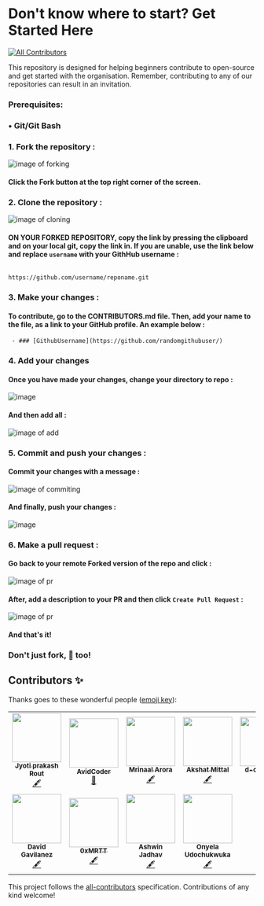 # Don't know where to start? Get Started Here
<!-- ALL-CONTRIBUTORS-BADGE:START - Do not remove or modify this section -->
[![All Contributors](https://img.shields.io/badge/all_contributors-11-orange.svg?style=flat-square)](#contributors-)
<!-- ALL-CONTRIBUTORS-BADGE:END -->
This repository is designed for helping beginners contribute to open-source and get started with the organisation. Remember, contributing to any of our repositories can result in an invitation.

### Prerequisites:
### • Git/Git Bash

### 1. Fork the repository :

![image of forking](https://user-images.githubusercontent.com/70807684/126146920-35e7b080-cf1d-4e85-80da-9f0640e4224f.png)

#### Click the **Fork** button at the top right corner of the screen.

### 2. Clone the repository :

![image of cloning](https://user-images.githubusercontent.com/70807684/126147491-b96956c9-b88f-4b9a-bd2d-4fdc7bacffc7.png)


#### **ON YOUR FORKED REPOSITORY**, copy the link by pressing the clipboard and on your local git, copy the link in. If you are unable, use the link below and replace `username` with your GithHub username :

                                           https://github.com/username/reponame.git

### 3. Make your changes :

#### To contribute, go to the CONTRIBUTORS.md file. Then, add your name to the file, as a link to your GitHub profile. An example below : 

` - ### [GithubUsername](https://github.com/randomgithubuser/)`

### 4. Add your changes 

#### Once you have made your changes, change your directory to repo : 

![image](https://user-images.githubusercontent.com/70807684/128705003-66d04d60-4b68-4a8b-9dde-2075aa871516.png)


#### And then add all :

![image of add](https://user-images.githubusercontent.com/70807684/126148907-976f7f76-6b1d-411c-ae2d-c725f8e448ad.png)

### 5. Commit and push your changes : 

#### Commit your changes with a message :

![image of commiting](https://user-images.githubusercontent.com/70807684/126149237-1ebb9db3-f4b6-40d5-bf41-fa35fb33ba03.png)

#### And finally, push your changes :

![image](https://user-images.githubusercontent.com/70807684/126149311-2d4a589e-e454-4346-b9dd-7a6692115896.png)


### 6. Make a pull request :

#### Go back to your remote Forked version of the repo and click : 

![image of pr](https://user-images.githubusercontent.com/70807684/126149695-9e302772-f52a-46a0-a8d4-e08a3e61d006.png)

#### After, add a description to your PR and then click `Create Pull Request` :

![image of pr](https://user-images.githubusercontent.com/70807684/126149967-1c1f4c7e-432d-41d0-9ef6-0f75281743f4.png)

#### And that's it!

### Don't just fork, 🌟 too!


## Contributors ✨

Thanks goes to these wonderful people ([emoji key](https://allcontributors.org/docs/en/emoji-key)):

<!-- ALL-CONTRIBUTORS-LIST:START - Do not remove or modify this section -->
<!-- prettier-ignore-start -->
<!-- markdownlint-disable -->
<table>
  <tr>
    <td align="center"><a href="https://github.com/Jyoti-prakash-rout"><img src="https://avatars.githubusercontent.com/u/85782825?v=4?s=100" width="100px;" alt=""/><br /><sub><b>Jyoti prakash Rout</b></sub></a><br /><a href="#content-Jyoti-prakash-rout" title="Content">🖋</a></td>
    <td align="center"><a href="https://avidcoder101.github.io"><img src="https://avatars.githubusercontent.com/u/70807684?v=4?s=100" width="100px;" alt=""/><br /><sub><b>AvidCoder</b></sub></a><br /><a href="#projectManagement-AvidCoder101" title="Project Management">📆</a></td>
    <td align="center"><a href="https://aroramrinaal.github.io"><img src="https://avatars.githubusercontent.com/u/90490253?v=4?s=100" width="100px;" alt=""/><br /><sub><b>Mrinaal Arora</b></sub></a><br /><a href="#content-aroramrinaal" title="Content">🖋</a></td>
    <td align="center"><a href="https://akshatmittal61.github.io"><img src="https://avatars.githubusercontent.com/u/84612609?v=4?s=100" width="100px;" alt=""/><br /><sub><b>Akshat Mittal</b></sub></a><br /><a href="#content-akshatmittal61" title="Content">🖋</a></td>
    <td align="center"><a href="https://github.com/d-coder111"><img src="https://avatars.githubusercontent.com/u/82580017?v=4?s=100" width="100px;" alt=""/><br /><sub><b>d-coder111</b></sub></a><br /><a href="#content-d-coder111" title="Content">🖋</a></td>
    <td align="center"><a href="https://snehasharma1111.github.io"><img src="https://avatars.githubusercontent.com/u/92130285?v=4?s=100" width="100px;" alt=""/><br /><sub><b>Sneha Sharma</b></sub></a><br /><a href="#content-snehasharma1111" title="Content">🖋</a></td>
    <td align="center"><a href="https://harmonyskull.codes"><img src="https://avatars.githubusercontent.com/u/13292121?v=4?s=100" width="100px;" alt=""/><br /><sub><b>David Gavilanez</b></sub></a><br /><a href="#content-ParadoxElder" title="Content">🖋</a></td>
  </tr>
  <tr>
    <td align="center"><a href="https://harmonyskull.codes"><img src="https://avatars.githubusercontent.com/u/109529692?v=4?s=100" width="100px;" alt=""/><br /><sub><b>David Gavilanez</b></sub></a><br /><a href="#content-HarmonySkull" title="Content">🖋</a></td>
    <td align="center"><a href="https://github.com/0xMRTT"><img src="https://avatars.githubusercontent.com/u/105598867?v=4?s=100" width="100px;" alt=""/><br /><sub><b>0xMRTT</b></sub></a><br /><a href="#content-0xMRTT" title="Content">🖋</a></td>
    <td align="center"><a href="https://ashwinjadhav.hashnode.dev"><img src="https://avatars.githubusercontent.com/u/81229115?v=4?s=100" width="100px;" alt=""/><br /><sub><b>Ashwin Jadhav</b></sub></a><br /><a href="#content-AshwinJadhav818" title="Content">🖋</a></td>
    <td align="center"><a href="https://github.com/Onyelaudochukwuka"><img src="https://avatars.githubusercontent.com/u/82924100?v=4?s=100" width="100px;" alt=""/><br /><sub><b>Onyela Udochukwuka</b></sub></a><br /><a href="#content-Onyelaudochukwuka" title="Content">🖋</a></td>
  </tr>
</table>

<!-- markdownlint-restore -->
<!-- prettier-ignore-end -->

<!-- ALL-CONTRIBUTORS-LIST:END -->

This project follows the [all-contributors](https://github.com/all-contributors/all-contributors) specification. Contributions of any kind welcome!
